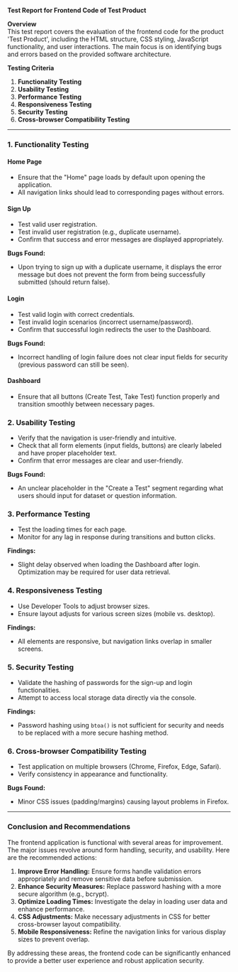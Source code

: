 **Test Report for Frontend Code of Test Product**

**Overview**  
This test report covers the evaluation of the frontend code for the product 'Test Product', including the HTML structure, CSS styling, JavaScript functionality, and user interactions. The main focus is on identifying bugs and errors based on the provided software architecture.

**Testing Criteria**  
1. **Functionality Testing**  
2. **Usability Testing**  
3. **Performance Testing**  
4. **Responsiveness Testing**  
5. **Security Testing**  
6. **Cross-browser Compatibility Testing**  

---

### 1. Functionality Testing

#### Home Page
- Ensure that the "Home" page loads by default upon opening the application.
- All navigation links should lead to corresponding pages without errors.

#### Sign Up
- Test valid user registration.
- Test invalid user registration (e.g., duplicate username).
- Confirm that success and error messages are displayed appropriately.

**Bugs Found:**
- Upon trying to sign up with a duplicate username, it displays the error message but does not prevent the form from being successfully submitted (should return false).

#### Login
- Test valid login with correct credentials.
- Test invalid login scenarios (incorrect username/password).
- Confirm that successful login redirects the user to the Dashboard.

**Bugs Found:**
- Incorrect handling of login failure does not clear input fields for security (previous password can still be seen).

#### Dashboard
- Ensure that all buttons (Create Test, Take Test) function properly and transition smoothly between necessary pages.

### 2. Usability Testing
- Verify that the navigation is user-friendly and intuitive.
- Check that all form elements (input fields, buttons) are clearly labeled and have proper placeholder text.
- Confirm that error messages are clear and user-friendly.

**Bugs Found:**
- An unclear placeholder in the "Create a Test" segment regarding what users should input for dataset or question information.

### 3. Performance Testing
- Test the loading times for each page.
- Monitor for any lag in response during transitions and button clicks.

**Findings:**
- Slight delay observed when loading the Dashboard after login. Optimization may be required for user data retrieval.

### 4. Responsiveness Testing
- Use Developer Tools to adjust browser sizes. 
- Ensure layout adjusts for various screen sizes (mobile vs. desktop).

**Findings:**
- All elements are responsive, but navigation links overlap in smaller screens.

### 5. Security Testing
- Validate the hashing of passwords for the sign-up and login functionalities.
- Attempt to access local storage data directly via the console.

**Findings:**
- Password hashing using `btoa()` is not sufficient for security and needs to be replaced with a more secure hashing method.

### 6. Cross-browser Compatibility Testing
- Test application on multiple browsers (Chrome, Firefox, Edge, Safari).
- Verify consistency in appearance and functionality.

**Bugs Found:**
- Minor CSS issues (padding/margins) causing layout problems in Firefox.

---

### Conclusion and Recommendations
The frontend application is functional with several areas for improvement. The major issues revolve around form handling, security, and usability. Here are the recommended actions:

1. **Improve Error Handling:** Ensure forms handle validation errors appropriately and remove sensitive data before submission.
2. **Enhance Security Measures:** Replace password hashing with a more secure algorithm (e.g., bcrypt).
3. **Optimize Loading Times:** Investigate the delay in loading user data and enhance performance.
4. **CSS Adjustments:** Make necessary adjustments in CSS for better cross-browser layout compatibility.
5. **Mobile Responsiveness:** Refine the navigation links for various display sizes to prevent overlap.
  
By addressing these areas, the frontend code can be significantly enhanced to provide a better user experience and robust application security.